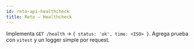 ```yaml
---
id: reto-api-healthcheck
title: Reto — Healthcheck
---
```


Implementa `GET /health` → `{ status: 'ok', time: <ISO> }`. Agrega prueba con `vitest` y un logger simple por request.
